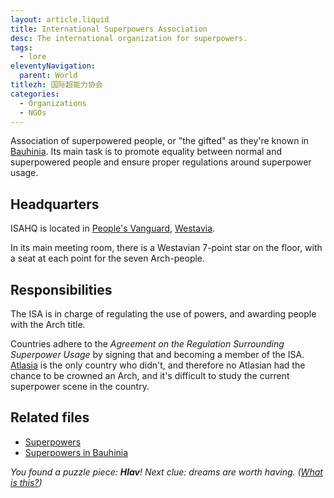 ```yaml
---
layout: article.liquid
title: International Superpowers Association
desc: The international organization for superpowers.
tags:
  - lore
eleventyNavigation:
  parent: World
titlezh: 国际超能力协会
categories:
  - Organizations
  - NGOs
---
```


Association of superpowered people, or "the gifted" as they're known in [Bauhinia](/world/bauhinia/). Its main task is to promote equality between normal and superpowered people and ensure proper regulations around superpower usage.

## Headquarters

ISAHQ is located in [People's Vanguard](/world/westavia/peoples-vanguard/), [Westavia](/world/westavia/).

In its main meeting room, there is a Westavian 7-point star on the floor, with a seat at each point for the seven Arch-people.

## Responsibilities

The ISA is in charge of regulating the use of powers, and awarding people with the Arch title.

Countries adhere to the *Agreement on the Regulation Surrounding Superpower Usage* by signing that and becoming a member of the ISA. [Atlasia](/world/atlasia/) is the only country who didn't, and therefore no Atlasian had the chance to be crowned an Arch, and it's difficult to study the current superpower scene in the country.

## Related files

- [Superpowers](/world/superpowers/)
- [Superpowers in Bauhinia](/world/bauhinia/superpowers/)

*You found a puzzle piece: **Hlav**! Next clue: dreams are worth having. ([What is this?](/fun/hunt/))*
